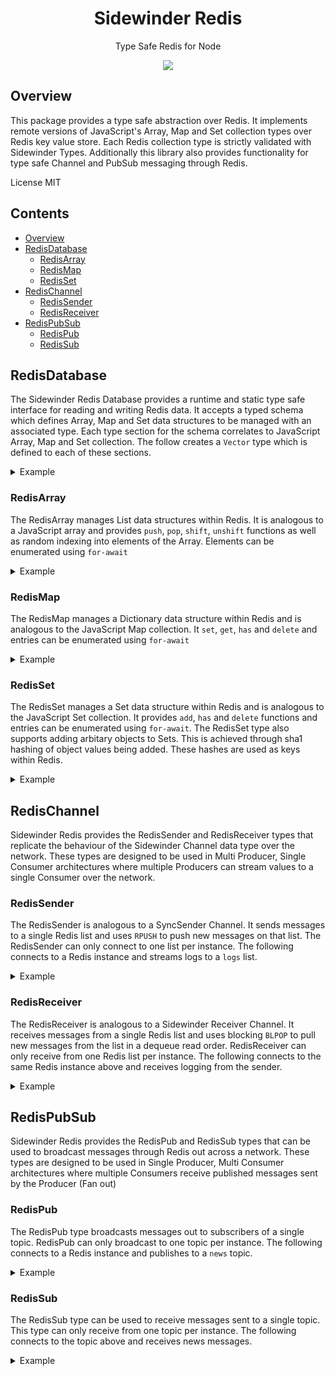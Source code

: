 <div align='center'>

<h1>Sidewinder Redis</h1>

<p>Type Safe Redis for Node</p>

[<img src="https://img.shields.io/npm/v/@sidewinder/redis?label=%40sidewinder%2Fredis">](https://www.npmjs.com/package/@sidewinder/redis)

</div>

## Overview

This package provides a type safe abstraction over Redis. It implements remote versions of JavaScript's Array, Map and Set collection types over Redis key value store. Each Redis collection type is strictly validated with Sidewinder Types. Additionally this library also provides functionality for type safe Channel and PubSub messaging through Redis.

License MIT

## Contents

- [Overview](#Overview)
- [RedisDatabase](#RedisDatabase)
  - [RedisArray](#RedisArray)
  - [RedisMap](#RedisMap)
  - [RedisSet](#RedisSet)
- [RedisChannel](#RedisChannel)
  - [RedisSender](#RedisSender)
  - [RedisReceiver](#RedisReceiver)
- [RedisPubSub](#RedisPubSub)
  - [RedisPub](#RedisPub)
  - [RedisSub](#RedisSub)

## RedisDatabase

The Sidewinder Redis Database provides a runtime and static type safe interface for reading and writing Redis data. It accepts a typed schema which defines Array, Map and Set data structures to be managed with an associated type. Each type section for the schema correlates to JavaScript Array, Map and Set collection. The follow creates a `Vector` type which is defined to each of these sections.

<details>
<summary>Example</summary>

```typescript
import { Type, RedisDatabase } from '@sidewinder/redis'

const Vector = Type.Tuple([Type.Number(), Type.Number(), Type.Number()])

const Schema = Type.Database({
  arrays: {
    vectors: Vector, // Array<[number, number, number]>
  },
  sets: {
    vectors: Vector, // Set<[number, number, number]>
  },
  maps: {
    vectors: Vector, // Map<string, [number, number, number]>
  },
})

const database = await RedisDatabase.connect(Schema, 'redis://172.30.1.24:6379')

// Array<[number, number, number]>
const array = database.array('vectors')
await array.push([1, 0, 0])
await array.push([0, 1, 0])
await array.push([0, 0, 1])

// Set<[number, number, number]>
const set = database.set('vectors')
await set.add([1, 0, 0])
await set.add([0, 1, 0])
await set.add([0, 0, 1])

// Map<string, [number, number, number]>
const map = database.map('vectors')
await map.set('X', [1, 0, 0])
await map.set('Y', [0, 1, 0])
await map.set('Z', [0, 0, 1])
```

</details>

### RedisArray

The RedisArray manages List data structures within Redis. It is analogous to a JavaScript array and provides `push`, `pop`, `shift`, `unshift` functions as well as random indexing into elements of the Array. Elements can be enumerated using `for-await`

<details>
<summary>Example</summary>

```typescript
const array = database.array('vectors')
await array.push([1, 0, 0])
await array.push([0, 1, 0])
await array.push([0, 0, 1])

const vector = await array.get(1) // [0, 1, 0]

for await (const vector of array) {
  console.log(vector)
}
```

</details>

### RedisMap

The RedisMap manages a Dictionary data structure within Redis and is analogous to the JavaScript Map collection. It `set`, `get`, `has` and `delete` and entries can be enumerated using `for-await`

<details>
<summary>Example</summary>

```typescript
const map = database.map('vectors')
await map.set('X', [1, 0, 0])
await map.set('Y', [0, 1, 0])
await map.set('Z', [0, 0, 1])

const Y = await map.get('Y')

for await (const [key, value] of map) {
  console.log(key, value)
}
```

</details>

### RedisSet

The RedisSet manages a Set data structure within Redis and is analogous to the JavaScript Set collection. It provides `add`, `has` and `delete` functions and entries can be enumerated using `for-await`. The RedisSet type also supports adding arbitary objects to Sets. This is achieved through sha1 hashing of object values being added. These hashes are used as keys within Redis.

<details>
<summary>Example</summary>

```typescript
const set = database.set('vectors')
await set.add([1, 0, 0])
await set.add([0, 1, 0])
await set.add([0, 0, 1])

const exists = await vectors.has([0, 1, 2])

await set.delete([0, 1, 0])

for await (const value of vectors) {
  console.log(key, value)
}
```

</details>

## RedisChannel

Sidewinder Redis provides the RedisSender and RedisReceiver types that replicate the behaviour of the Sidewinder Channel data type over the network. These types are designed to be used in Multi Producer, Single Consumer architectures where multiple Producers can stream values to a single Consumer over the network.

### RedisSender

The RedisSender is analogous to a SyncSender Channel. It sends messages to a single Redis list and uses `RPUSH` to push new messages on that list. The RedisSender can only connect to one list per instance. The following connects to a Redis instance and streams logs to a `logs` list.

<details>
<summary>Example</summary>

```typescript
import { Type, RedisSender } from '@sidewinder/redis'

const sender = await RedisSender.connect(Type.String(), 'logs', 'redis://redis.domain.com:6379')

await sender.send('log message 1')
await sender.send('log message 2')
await sender.send('log message 3')
```

</details>

### RedisReceiver

The RedisReceiver is analogous to a Sidewinder Receiver Channel. It receives messages from a single Redis list and uses blocking `BLPOP` to pull new messages from the list in a dequeue read order. RedisReceiver can only receive from one Redis list per instance. The following connects to the same Redis instance above and receives logging from the sender.

<details>
<summary>Example</summary>

```typescript
import { Type, RedisReceiver } from '@sidewinder/redis'

const receiver = await RedisReceiver.connect(Type.String(), 'logs', 'redis://redis.domain.com:6379')

for await (const message of receiver) {
  console.log(message) // log message 1
  // log message 2
  // log message 3
}
```

</details>

## RedisPubSub

Sidewinder Redis provides the RedisPub and RedisSub types that can be used to broadcast messages through Redis out across a network. These types are designed to be used in Single Producer, Multi Consumer architectures where multiple Consumers receive published messages sent by the Producer (Fan out)

### RedisPub

The RedisPub type broadcasts messages out to subscribers of a single topic. RedisPub can only broadcast to one topic per instance. The following connects to a Redis instance and publishes to a `news` topic.

<details>
<summary>Example</summary>

```typescript
import { Type, RedisPub } from '@sidewinder/redis'

const sender = await RedisPub.connect(Type.String(), 'news', 'redis://redis.domain.com:6379')

await sender.send('good news')
await sender.send('bad news')
await sender.send('average news')
```

</details>

### RedisSub

The RedisSub type can be used to receive messages sent to a single topic. This type can only receive from one topic per instance. The following connects to the topic above and receives news messages.

<details>
<summary>Example</summary>

```typescript
import { Type, RedisSub } from '@sidewinder/redis'

const receiver = await RedisSub.connect(Type.String(), 'logs', 'redis://redis.domain.com:6379')

for await (const message of receiver) {
  console.log(message) // good news
  // bad news
  // average news
}
```

</details>
